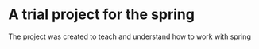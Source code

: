 # A trial project for the spring
The project was created to teach and understand how to work with spring

